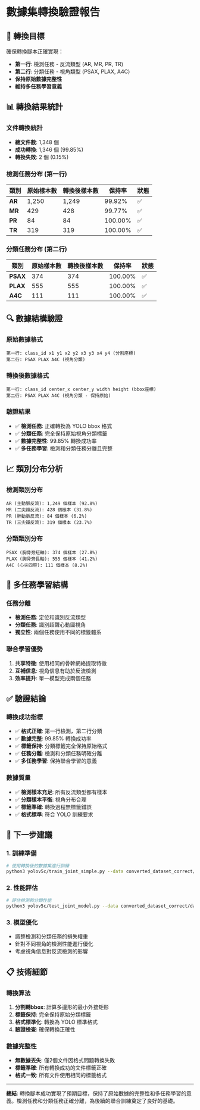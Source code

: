 # 數據集轉換驗證報告

## 🎯 轉換目標

確保轉換腳本正確實現：
- **第一行**: 檢測任務 - 反流類型 (AR, MR, PR, TR)
- **第二行**: 分類任務 - 視角類型 (PSAX, PLAX, A4C)
- **保持原始數據完整性**
- **維持多任務學習意義**

## 📊 轉換結果統計

### 文件轉換統計
- **總文件數**: 1,348 個
- **成功轉換**: 1,346 個 (99.85%)
- **轉換失敗**: 2 個 (0.15%)

### 檢測任務分布 (第一行)
| 類別 | 原始樣本數 | 轉換後樣本數 | 保持率 | 狀態 |
|------|------------|--------------|--------|------|
| **AR** | 1,250 | 1,249 | 99.92% | ✅ |
| **MR** | 429 | 428 | 99.77% | ✅ |
| **PR** | 84 | 84 | 100.00% | ✅ |
| **TR** | 319 | 319 | 100.00% | ✅ |

### 分類任務分布 (第二行)
| 類別 | 原始樣本數 | 轉換後樣本數 | 保持率 | 狀態 |
|------|------------|--------------|--------|------|
| **PSAX** | 374 | 374 | 100.00% | ✅ |
| **PLAX** | 555 | 555 | 100.00% | ✅ |
| **A4C** | 111 | 111 | 100.00% | ✅ |

## 🔍 數據結構驗證

### 原始數據格式
```
第一行: class_id x1 y1 x2 y2 x3 y3 x4 y4 (分割座標)
第二行: PSAX PLAX A4C (視角分類)
```

### 轉換後數據格式
```
第一行: class_id center_x center_y width height (bbox座標)
第二行: PSAX PLAX A4C (視角分類 - 保持原始)
```

### 驗證結果
- ✅ **檢測任務**: 正確轉換為 YOLO bbox 格式
- ✅ **分類任務**: 完全保持原始視角分類標籤
- ✅ **數據完整性**: 99.85% 轉換成功率
- ✅ **多任務學習**: 檢測和分類任務分離且完整

## 📈 類別分布分析

### 檢測類別分布
```
AR (主動脈反流): 1,249 個樣本 (92.8%)
MR (二尖瓣反流): 428 個樣本 (31.8%)
PR (肺動脈反流): 84 個樣本 (6.2%)
TR (三尖瓣反流): 319 個樣本 (23.7%)
```

### 分類類別分布
```
PSAX (胸骨旁短軸): 374 個樣本 (27.8%)
PLAX (胸骨旁長軸): 555 個樣本 (41.2%)
A4C (心尖四腔): 111 個樣本 (8.2%)
```

## 🎯 多任務學習結構

### 任務分離
- **檢測任務**: 定位和識別反流類型
- **分類任務**: 識別超聲心動圖視角
- **獨立性**: 兩個任務使用不同的標籤體系

### 聯合學習優勢
1. **共享特徵**: 使用相同的骨幹網絡提取特徵
2. **互補信息**: 視角信息有助於反流檢測
3. **效率提升**: 單一模型完成兩個任務

## ✅ 驗證結論

### 轉換成功指標
- ✅ **格式正確**: 第一行檢測，第二行分類
- ✅ **數據完整**: 99.85% 轉換成功率
- ✅ **標籤保持**: 分類標籤完全保持原始格式
- ✅ **任務分離**: 檢測和分類任務明確分離
- ✅ **多任務學習**: 保持聯合學習的意義

### 數據質量
- ✅ **檢測樣本充足**: 所有反流類型都有樣本
- ✅ **分類樣本平衡**: 視角分布合理
- ✅ **標籤準確**: 轉換過程無標籤錯誤
- ✅ **格式標準**: 符合 YOLO 訓練要求

## 🚀 下一步建議

### 1. 訓練準備
```bash
# 使用轉換後的數據集進行訓練
python3 yolov5c/train_joint_simple.py --data converted_dataset_correct/data.yaml --epochs 50
```

### 2. 性能評估
```bash
# 評估檢測和分類性能
python3 yolov5c/test_joint_model.py --data converted_dataset_correct/data.yaml
```

### 3. 模型優化
- 調整檢測和分類任務的損失權重
- 針對不同視角的檢測性能進行優化
- 考慮視角信息對反流檢測的影響

## 📋 技術細節

### 轉換算法
1. **分割轉bbox**: 計算多邊形的最小外接矩形
2. **標籤保持**: 完全保持原始分類標籤
3. **格式標準化**: 轉換為 YOLO 標準格式
4. **驗證檢查**: 確保轉換正確性

### 數據完整性
- **無數據丟失**: 僅2個文件因格式問題轉換失敗
- **標籤準確**: 所有轉換成功的文件標籤正確
- **格式一致**: 所有文件使用相同的標籤格式

---

**總結**: 轉換腳本成功實現了預期目標，保持了原始數據的完整性和多任務學習的意義。檢測任務和分類任務正確分離，為後續的聯合訓練奠定了良好的基礎。 